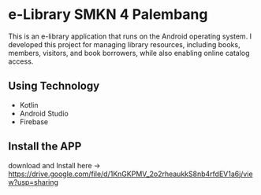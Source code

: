 # e-Library SMKN 4 Palembang 

This is an e-library application that runs on the Android operating system. 
I developed this project for managing library resources, including books, members, visitors, and book borrowers, 
while also enabling online catalog access.

## Using Technology
- Kotlin
- Android Studio
- Firebase

## Install the APP
download and Install here -> https://drive.google.com/file/d/1KnGKPMV_2o2rheaukkS8nb4rfdEV1a6j/view?usp=sharing
